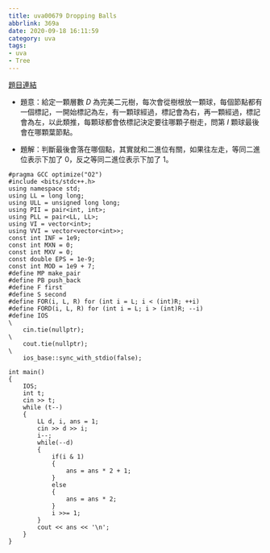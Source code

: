 ```yaml
---
title: uva00679 Dropping Balls
abbrlink: 369a
date: 2020-09-18 16:11:59
category: uva
tags:
- uva
- Tree
---
```

[題目連結](https://onlinejudge.org/index.php?option=com_onlinejudge&Itemid=8&page=show_problem&problem=620)
* 題意：給定一顆層數 $D$ 為完美二元樹，每次會從樹根放一顆球，每個節點都有一個標記，一開始標記為左，有一顆球經過，標記會為右，再一顆經過，標記會為左，以此類推，每顆球都會依標記決定要往哪顆子樹走，問第 $I$ 顆球最後會在哪顆葉節點。
<!-- more -->
* 題解：判斷最後會落在哪個點，其實就和二進位有關，如果往左走，等同二進位表示下加了 $0$，反之等同二進位表示下加了 $1$。
```cpp=
#pragma GCC optimize("O2")
#include <bits/stdc++.h>
using namespace std;
using LL = long long;
using ULL = unsigned long long;
using PII = pair<int, int>;
using PLL = pair<LL, LL>;
using VI = vector<int>;
using VVI = vector<vector<int>>;
const int INF = 1e9;
const int MXN = 0;
const int MXV = 0;
const double EPS = 1e-9;
const int MOD = 1e9 + 7;
#define MP make_pair
#define PB push_back
#define F first
#define S second
#define FOR(i, L, R) for (int i = L; i < (int)R; ++i)
#define FORD(i, L, R) for (int i = L; i > (int)R; --i)
#define IOS                                                                    \
    cin.tie(nullptr);                                                          \
    cout.tie(nullptr);                                                         \
    ios_base::sync_with_stdio(false);

int main()
{
    IOS;
    int t;
    cin >> t;
    while (t--)
    {
        LL d, i, ans = 1;
        cin >> d >> i;
        i--;
        while(--d)
        {
            if(i & 1)
            {
                ans = ans * 2 + 1;
            }
            else
            {
                ans = ans * 2;
            }
            i >>= 1;
        }
        cout << ans << '\n';
    }
}
```	